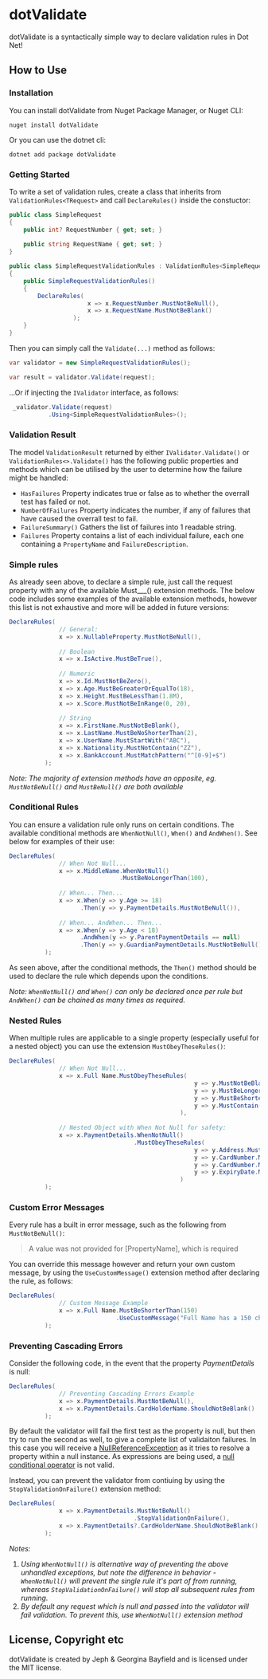 # dotValidate
dotValidate is a syntactically simple way to declare validation rules in Dot Net!

## How to Use

### Installation

You can install dotValidate from Nuget Package Manager, or Nuget CLI:

```cli
nuget install dotValidate
```

Or you can use the dotnet cli:

```cli
dotnet add package dotValidate
```

### Getting Started

To write a set of validation rules, create a class that inherits from `ValidationRules<TRequest>` and call `DeclareRules()` inside the constuctor:

```cs
public class SimpleRequest
{
    public int? RequestNumber { get; set; }
    
    public string RequestName { get; set; }
}

public class SimpleRequestValidationRules : ValidationRules<SimpleRequest>
{
    public SimpleRequestValidationRules()
    {
        DeclareRules(
                      x => x.RequestNumber.MustNotBeNull(),
                      x => x.RequestName.MustNotBeBlank()
                  );
    }
}
```

Then you can simply call the `Validate(...)` method as follows:

```cs
var validator = new SimpleRequestValidationRules();

var result = validator.Validate(request);
```

...Or if injecting the `IValidator` interface, as follows:

```cs
 _validator.Validate(request)
           .Using<SimpleRequestValidationRules>();
```

### Validation Result
The model `ValidationResult` returned by either `IValidator.Validate()` or `ValidationRules<>.Validate()` has the following public properties and methods which can be utilised by the user to determine how the failure might be handled:
 - `HasFailures` Property indicates true or false as to whether the overrall test has failed or not.
 - `NumberOfFailures` Property indicates the number, if any of failures that have caused the overrall test to fail.
 - `FailureSummary()` Gathers the list of failures into 1 readable string.
 - `Failures` Property contains a list of each individual failure, each one containing a `PropertyName` and `FailureDescription`.

### Simple rules
As already seen above, to declare a simple rule, just call the request property with any of the available Must___() extension methods. The below code includes some examples of the available extension methods, however this list is not exhaustive and more will be added in future versions:

```cs
DeclareRules(
              // General:
              x => x.NullableProperty.MustNotBeNull(),
              
              // Boolean
              x => x.IsActive.MustBeTrue(),
              
              // Numeric
              x => x.Id.MustNotBeZero(),
              x => x.Age.MustBeGreaterOrEqualTo(18),
              x => x.Height.MustBeLessThan(1.8M),
              x => x.Score.MustNotBeInRange(0, 20),
              
              // String
              x => x.FirstName.MustNotBeBlank(),
              x => x.LastName.MustBeNoShorterThan(2),
              x => x.UserName.MustStartWith("ABC"),
              x => x.Nationality.MustNotContain("ZZ"),
              x => x.BankAccount.MustMatchPattern("^[0-9]+$")
          );
```
*Note: The majority of extension methods have an opposite, eg. `MustNotBeNull()` and `MustBeNull()` are both available*

### Conditional Rules
You can ensure a validation rule only runs on certain conditions. The available conditional methods are `WhenNotNull()`, `When()` and `AndWhen()`. See below for examples of their use:

```cs
DeclareRules(
              // When Not Null...
              x => x.MiddleName.WhenNotNull()
                               .MustBeNoLongerThan(100),
              
              // When... Then...
              x => x.When(y => y.Age >= 18)
                    .Then(y => y.PaymentDetails.MustNotBeNull()),
              
              // When... AndWhen... Then...
              x => x.When(y => y.Age < 18)
                    .AndWhen(y => y.ParentPaymentDetails == null)
                    .Then(y => y.GuardianPaymentDetails.MustNotBeNull())
          );
```
As seen above, after the conditional methods, the `Then()` method should be used to declare the rule which depends upon the conditions.

*Note: `WhenNotNull()` and `When()` can only be declared once per rule but `AndWhen()` can be chained as many times as required.*

### Nested Rules
When multiple rules are applicable to a single property (especially useful for a nested object) you can use the extension `MustObeyTheseRules()`:

```cs
DeclareRules(
              // When Not Null...
              x => x.Full Name.MustObeyTheseRules(
                                                    y => y.MustNotBeBlank(),
                                                    y => y.MustBeLongerThan(5),
                                                    y => y.MustBeShorterThan(150),
                                                    y => y.MustContain(" ")
                                                ),
              
              // Nested Object with When Not Null for safety:
              x => x.PaymentDetails.WhenNotNull()
                                   .MustObeyTheseRules(
                                                    y => y.Address.MustNotBeNull().
                                                    y => y.CardNumber.MustBeLongerThan(15),
                                                    y => y.CardNumber.MustBeShorterThan(17),
                                                    y => y.ExpiryDate.MustMatchPattern("^(0[1-9]|1[0-2])\/?([0-9]{4}|[0-9]{2})$")
                                                )
          );
```

### Custom Error Messages
Every rule has a built in error message, such as the following from `MustNotBeNull()`:
>A value was not provided for [PropertyName], which is required

You can override this message however and return your own custom message, by using the `UseCustomMessage()` extension method after declaring the rule, as follows:
```cs
DeclareRules(
              // Custom Message Example
              x => x.Full Name.MustBeShorterThan(150)
                              .UseCustomMessage("Full Name has a 150 character limit")
          );
```

### Preventing Cascading Errors
Consider the following code, in the event that the property *PaymentDetails* is null:
```cs
DeclareRules(
              // Preventing Cascading Errors Example
              x => x.PaymentDetails.MustNotBeNull(),
              x => x.PaymentDetails.CardHolderName.ShouldNotBeBlank()
          );
```
By default the validator will fail the first test as the property is null, but then try to run the second as well, to give a complete list of validaiton failures. In this case you will receive a [NullReferenceException](https://docs.microsoft.com/en-us/dotnet/api/system.nullreferenceexception?view=net-6.0) as it tries to resolve a property within a null instance. As expressions are being used, a [null conditional operator](https://docs.microsoft.com/en-us/dotnet/csharp/language-reference/operators/member-access-operators#null-conditional-operators--and-) is not valid.

Instead, you can prevent the validator from contiuing by using the `StopValidationOnFailure()` extension method:
```cs
DeclareRules(
              x => x.PaymentDetails.MustNotBeNull()
                                   .StopValidationOnFailure(),
              x => x.PaymentDetails?.CardHolderName.ShouldNotBeBlank()
          );
```

*Notes:*
1. *Using `WhenNotNull()` is alternative way of preventing the above unhandled exceptions, but note the difference in behavior - `WhenNotNull()` will prevent the single rule it's part of from running, whereas `StopValidationOnFailure()` will stop all subsequent rules from running.*
2. *By default any request which is null and passed into the validator will fail validation. To prevent this, use `WhenNotNull()` extension method*

## License, Copyright etc
dotValidate is created by Jeph & Georgina Bayfield and is licensed under the MIT license.
